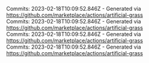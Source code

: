 Commits: 2023-02-18T10:09:52.846Z - Generated via https://github.com/marketplace/actions/artificial-grass
<br>
Commits: 2023-02-18T10:09:52.846Z - Generated via https://github.com/marketplace/actions/artificial-grass
<br>
Commits: 2023-02-18T10:09:52.846Z - Generated via https://github.com/marketplace/actions/artificial-grass
<br>
Commits: 2023-02-18T10:09:52.846Z - Generated via https://github.com/marketplace/actions/artificial-grass
<br>
